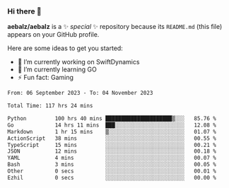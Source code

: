 ### Hi there 👋

**aebalz/aebalz** is a ✨ _special_ ✨ repository because its `README.md` (this file) appears on your GitHub profile.

Here are some ideas to get you started:

- 🔭 I’m currently working on SwiftDynamics
- 🌱 I’m currently learning GO
-  ⚡ Fun fact: Gaming
  
  <!--
- 👯 I’m looking to collaborate on ...
- 🤔 I’m looking for help with ...
- 💬 Ask me about ...
- 📫 How to reach me: ...
- 😄 Pronouns: ...
-->

<!--START_SECTION:waka-->

```txt
From: 06 September 2023 - To: 04 November 2023

Total Time: 117 hrs 24 mins

Python         100 hrs 40 mins █████████████████████▒░░░   85.76 %
Go             14 hrs 11 mins  ███░░░░░░░░░░░░░░░░░░░░░░   12.08 %
Markdown       1 hr 15 mins    ▒░░░░░░░░░░░░░░░░░░░░░░░░   01.07 %
ActionScript   38 mins         ░░░░░░░░░░░░░░░░░░░░░░░░░   00.55 %
TypeScript     15 mins         ░░░░░░░░░░░░░░░░░░░░░░░░░   00.21 %
JSON           12 mins         ░░░░░░░░░░░░░░░░░░░░░░░░░   00.18 %
YAML           4 mins          ░░░░░░░░░░░░░░░░░░░░░░░░░   00.07 %
Bash           3 mins          ░░░░░░░░░░░░░░░░░░░░░░░░░   00.05 %
Other          0 secs          ░░░░░░░░░░░░░░░░░░░░░░░░░   00.01 %
Ezhil          0 secs          ░░░░░░░░░░░░░░░░░░░░░░░░░   00.00 %
```

<!--END_SECTION:waka-->

